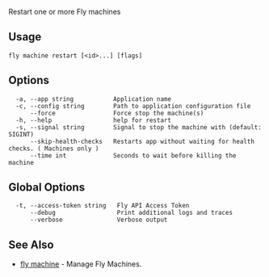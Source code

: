 Restart one or more Fly machines


## Usage
~~~
fly machine restart [<id>...] [flags]
~~~

## Options

~~~
  -a, --app string           Application name
  -c, --config string        Path to application configuration file
      --force                Force stop the machine(s)
  -h, --help                 help for restart
  -s, --signal string        Signal to stop the machine with (default: SIGINT)
      --skip-health-checks   Restarts app without waiting for health checks. ( Machines only )
      --time int             Seconds to wait before killing the machine
~~~

## Global Options

~~~
  -t, --access-token string   Fly API Access Token
      --debug                 Print additional logs and traces
      --verbose               Verbose output
~~~

## See Also

* [fly machine](/docs/flyctl/fly-machine/)	 - Manage Fly Machines.

